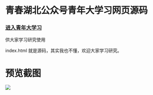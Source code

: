 # 青春湖北公众号青年大学习网页源码
### [进入青年大学习](https://a147022899.github.io/youth-hubei/)
供大家学习研究使用

index.html 就是源码，其实我也不懂，欢迎大家学习研究。
# 预览截图
![](https://imagebuffer.oss-cn-shanghai.aliyuncs.com/18da/2.png?v=1.5)
